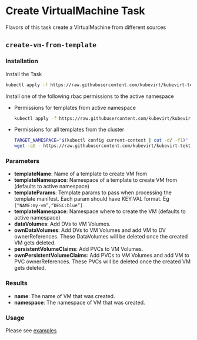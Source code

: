 # Create VirtualMachine Task

Flavors of this task create a VirtualMachine from different sources

## `create-vm-from-template`

### Installation

Install the Task

```bash
kubectl apply -f https://raw.githubusercontent.com/kubevirt/kubevirt-tekton-tasks/main/tasks/create-vm/manifests/create-vm-from-template.yaml
```

Install one of the following rbac permissions to the active namespace
  - Permissions for templates from active namespace
    ```bash
    kubectl apply -f https://raw.githubusercontent.com/kubevirt/kubevirt-tekton-tasks/main/tasks/create-vm/manifests/create-vm-namespace-rbac.yaml
    ```
  - Permissions for all templates from the cluster
    ```bash
    TARGET_NAMESPACE="$(kubectl config current-context | cut -d/ -f1)"
    wget -qO - https://raw.githubusercontent.com/kubevirt/kubevirt-tekton-tasks/main/tasks/create-vm/manifests/create-vm-cluster-rbac.yaml | sed "s/TARGET_NAMESPACE/$TARGET_NAMESPACE/" | kubectl apply -f -
    ```

### Parameters

- **templateName**: Name of a template to create VM from
- **templateNamespace**: Namespace of a template to create VM from (defaults to active namespace)
- **templateParams**: Template params to pass when processing the template manifest. Each param should have KEY:VAL format. Eg `[“NAME:my-vm”,“DESC:blue”]`
- **templateNamespace**: Namespace where to create the VM (defaults to active namespace)
- **dataVolumes**: Add DVs to VM Volumes.
- **ownDataVolumes**: Add DVs to VM Volumes and add VM to DV ownerReferences. These DataVolumes will be deleted once the created VM gets deleted.
- **persistentVolumeClaims**: Add PVCs to VM Volumes.
- **ownPersistentVolumeClaims**: Add PVCs to VM Volumes and add VM to PVC ownerReferences. These PVCs will be deleted once the created VM gets deleted.

### Results

- **name**: The name of VM that was created.
- **namespace**: The namespace of VM that was created.

### Usage

Please see [examples](examples)
